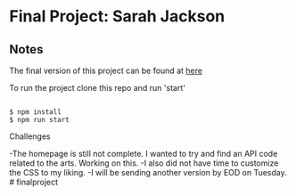 # Final Project: Sarah Jackson

## Notes

The final version of this project can be found at [here](https://sjacksonfinal.netlify.app)

To run the project clone this repo and run 'start' 

```

$ npm install
$ npm run start

```
Challenges

-The homepage is still not complete. I wanted to try and find an API code related to the arts. Working on this. 
-I also did not have time to customize the CSS to my liking. 
-I will be sending another version by EOD on Tuesday. # finalproject
